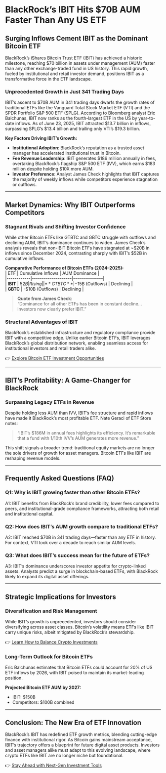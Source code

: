 # BlackRock’s IBIT Hits $70B AUM Faster Than Any US ETF  

## Surging Inflows Cement IBIT as the Dominant Bitcoin ETF  

BlackRock’s iShares Bitcoin Trust ETF (IBIT) has achieved a historic milestone, reaching $70 billion in assets under management (AUM) faster than any other exchange-traded fund in US history. This rapid growth, fueled by institutional and retail investor demand, positions IBIT as a transformative force in the ETF landscape.  

### Unprecedented Growth in Just 341 Trading Days  

IBIT’s ascent to $70B AUM in 341 trading days dwarfs the growth rates of traditional ETFs like the Vanguard Total Stock Market ETF (VTI) and the SPDR Portfolio S&P 500 ETF (SPLG). According to Bloomberg analyst Eric Balchunas, IBIT now ranks as the fourth-largest ETF in the US by year-to-date inflows. As of June 23, 2025, IBIT attracted $13.7 billion in inflows, surpassing SPLG’s $13.4 billion and trailing only VTI’s $19.3 billion.  

**Key Factors Driving IBIT’s Growth:**  
- **Institutional Adoption**: BlackRock’s reputation as a trusted asset manager has accelerated institutional trust in Bitcoin.  
- **Fee Revenue Leadership**: IBIT generates $186 million annually in fees, overtaking BlackRock’s flagship S&P 500 ETF (IVV), which earns $183 million despite holding $10X more AUM.  
- **Investor Preference**: Analyst James Check highlights that IBIT captures the majority of weekly inflows while competitors experience stagnation or outflows.  

---

## Market Dynamics: Why IBIT Outperforms Competitors  

### Stagnant Rivals and Shifting Investor Confidence  

While other Bitcoin ETFs like GTBTC and GBTC struggle with outflows and declining AUM, IBIT’s dominance continues to widen. James Check’s analysis reveals that non-IBIT Bitcoin ETFs have stagnated at ~$20B in inflows since December 2024, contrasting sharply with IBIT’s $52B in cumulative inflows.  

**Comparative Performance of Bitcoin ETFs (2024–2025):**  
| ETF        | Cumulative Inflows | AUM Dominance |  
|------------|--------------------|---------------|  
| **IBIT**   | $52B               | Rising        |  
| **GTBTC**  | -$15B (Outflows)   | Declining     |  
| **GBTC**   | -$10B (Outflows)   | Declining     |  

> **Quote from James Check**:  
> “Dominance for all other ETFs has been in constant decline... investors now clearly prefer IBIT.”  

### Structural Advantages of IBIT  

BlackRock’s established infrastructure and regulatory compliance provide IBIT with a competitive edge. Unlike earlier Bitcoin ETFs, IBIT leverages BlackRock’s global distribution network, enabling seamless access for institutional investors and retail traders alike.  

👉 [Explore Bitcoin ETF Investment Opportunities](https://bit.ly/okx-bonus)  

---

## IBIT’s Profitability: A Game-Changer for BlackRock  

### Surpassing Legacy ETFs in Revenue  

Despite holding less AUM than IVV, IBIT’s fee structure and rapid inflows have made it BlackRock’s most profitable ETF. Nate Geraci of ETF Store notes:  
> “IBIT’s $186M in annual fees highlights its efficiency. It’s remarkable that a fund with 1/10th IVV’s AUM generates more revenue.”  

This shift signals a broader trend: traditional equity markets are no longer the sole drivers of growth for asset managers. Bitcoin ETFs like IBIT are reshaping revenue models.  

---

## Frequently Asked Questions (FAQ)  

### **Q1: Why is IBIT growing faster than other Bitcoin ETFs?**  
A1: IBIT benefits from BlackRock’s brand credibility, lower fees compared to peers, and institutional-grade compliance frameworks, attracting both retail and institutional capital.  

### **Q2: How does IBIT’s AUM growth compare to traditional ETFs?**  
A2: IBIT reached $70B in 341 trading days—faster than any ETF in history. For context, VTI took over a decade to reach similar AUM levels.  

### **Q3: What does IBIT’s success mean for the future of ETFs?**  
A3: IBIT’s dominance underscores investor appetite for crypto-linked assets. Analysts predict a surge in blockchain-based ETFs, with BlackRock likely to expand its digital asset offerings.  

---

## Strategic Implications for Investors  

### Diversification and Risk Management  

While IBIT’s growth is unprecedented, investors should consider diversifying across asset classes. Bitcoin’s volatility means ETFs like IBIT carry unique risks, albeit mitigated by BlackRock’s stewardship.  

👉 [Learn How to Balance Crypto Investments](https://bit.ly/okx-bonus)  

### Long-Term Outlook for Bitcoin ETFs  

Eric Balchunas estimates that Bitcoin ETFs could account for 20% of US ETF inflows by 2026, with IBIT poised to maintain its market-leading position.  

**Projected Bitcoin ETF AUM by 2027:**  
- IBIT: $150B  
- Competitors: $100B combined  

---

## Conclusion: The New Era of ETF Innovation  

BlackRock’s IBIT has redefined ETF growth metrics, blending cutting-edge finance with institutional rigor. As Bitcoin gains mainstream acceptance, IBIT’s trajectory offers a blueprint for future digital asset products. Investors and asset managers alike must adapt to this evolving landscape, where crypto ETFs like IBIT are no longer niche but foundational.  

👉 [Stay Ahead with Next-Gen Investment Tools](https://bit.ly/okx-bonus)